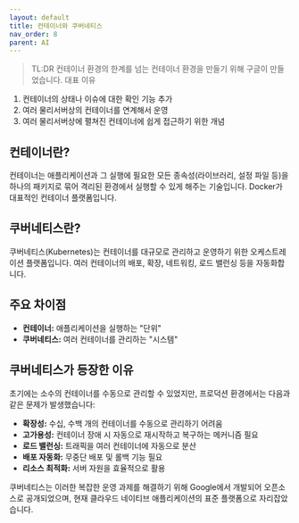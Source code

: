 ```yaml
---
layout: default
title: 컨테이너와 쿠버네티스
nav_order: 8
parent: AI
---
```

> TL:DR 컨테이너 환경의 한계를 넘는 컨테이너 환경을 만들기 위해 구글이 만들었습니다. 대표 이유

1. 컨테이너의 상태나 이슈에 대한 확인 기능 추가
2. 여러 물리서버상의 컨테이너를 연계해서 운영
3. 여러 물리서버상에 펼쳐진 컨테이너에 쉽게 접근하기 위한 개념

## 컨테이너란?

컨테이너는 애플리케이션과 그 실행에 필요한 모든 종속성(라이브러리, 설정 파일 등)을 하나의 패키지로 묶어 격리된 환경에서 실행할 수 있게 해주는 기술입니다. Docker가 대표적인 컨테이너 플랫폼입니다.

## 쿠버네티스란?

쿠버네티스(Kubernetes)는 컨테이너를 대규모로 관리하고 운영하기 위한 오케스트레이션 플랫폼입니다. 여러 컨테이너의 배포, 확장, 네트워킹, 로드 밸런싱 등을 자동화합니다.

## 주요 차이점

- **컨테이너:** 애플리케이션을 실행하는 "단위"
- **쿠버네티스:** 여러 컨테이너를 관리하는 "시스템"

## 쿠버네티스가 등장한 이유

초기에는 소수의 컨테이너를 수동으로 관리할 수 있었지만, 프로덕션 환경에서는 다음과 같은 문제가 발생했습니다:

- **확장성:** 수십, 수백 개의 컨테이너를 수동으로 관리하기 어려움
- **고가용성:** 컨테이너 장애 시 자동으로 재시작하고 복구하는 메커니즘 필요
- **로드 밸런싱:** 트래픽을 여러 컨테이너에 자동으로 분산
- **배포 자동화:** 무중단 배포 및 롤백 기능 필요
- **리소스 최적화:** 서버 자원을 효율적으로 활용

쿠버네티스는 이러한 복잡한 운영 과제를 해결하기 위해 Google에서 개발되어 오픈소스로 공개되었으며, 현재 클라우드 네이티브 애플리케이션의 표준 플랫폼으로 자리잡았습니다.